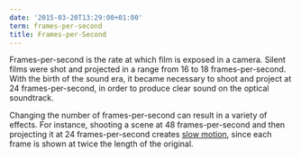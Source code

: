 ```yaml
---
date: '2015-03-20T13:29:00+01:00'
term: frames-per-second
title: Frames-per-Second
---
```


Frames-per-second is the rate at which film is exposed in a
camera. <!--more-->Silent films were shot and projected in a range from 16 to 18
frames-per-second. With the birth of the sound era, it became
necessary to shoot and project at 24 frames-per-second, in order to
produce clear sound on the optical soundtrack.

Changing the number of frames-per-second can result in a variety of
effects. For instance, shooting a scene at 48 frames-per-second and
then projecting it at 24 frames-per-second creates [slow
motion](../slow-motion/), since each frame is shown at twice the
length of the original.
